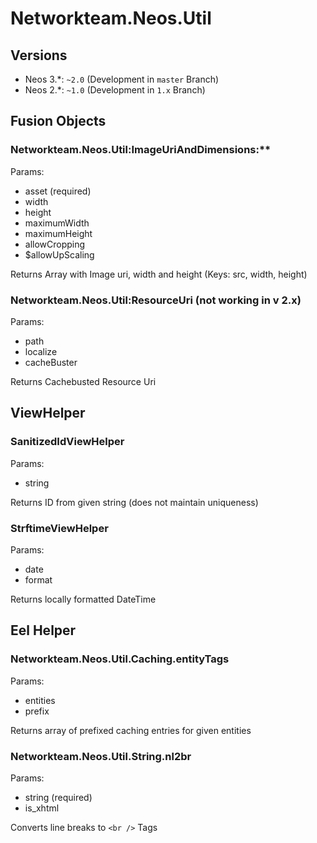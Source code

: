 # Networkteam.Neos.Util

## Versions

* Neos 3.*: `~2.0` (Development in `master` Branch)
* Neos 2.*: `~1.0` (Development in `1.x` Branch)

## Fusion Objects

### Networkteam.Neos.Util:ImageUriAndDimensions:**

Params:
* asset (required)
* width
* height
* maximumWidth
* maximumHeight
* allowCropping
* $allowUpScaling

Returns Array with Image uri, width and height
(Keys: src, width, height)

### Networkteam.Neos.Util:ResourceUri (not working in v 2.x)

Params:
* path
* localize
* cacheBuster

Returns Cachebusted Resource Uri

## ViewHelper

### SanitizedIdViewHelper

Params:
* string

Returns ID from given string (does not maintain uniqueness)

### StrftimeViewHelper

Params:
* date
* format

Returns locally formatted DateTime

## Eel Helper

### Networkteam.Neos.Util.Caching.entityTags

Params:
* entities
* prefix

Returns array of prefixed caching entries for given entities

### Networkteam.Neos.Util.String.nl2br

Params:
* string (required)
* is_xhtml

Converts line breaks to ```<br />``` Tags
